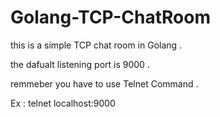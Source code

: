 # Golang-TCP-ChatRoom

this is a simple TCP chat room in Golang .

the dafualt listening port is 9000 .

remmeber you have to use Telnet Command .

Ex : telnet localhost:9000



